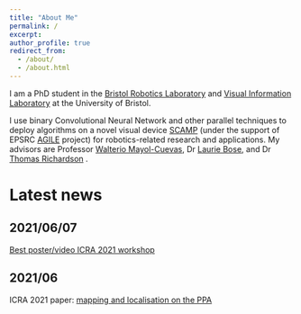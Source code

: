 ```yaml
---
title: "About Me"
permalink: /
excerpt: 
author_profile: true
redirect_from: 
  - /about/
  - /about.html
---
```

I am a PhD student in the [Bristol Robotics Laboratory](https://www.bristolroboticslab.com/) and [Visual Information Laboratory](https://vilab.blogs.bristol.ac.uk/) at the University of Bristol. 

I use binary Convolutional Neural Network and other parallel techniques to deploy algorithms on a novel visual device [SCAMP](https://personalpages.manchester.ac.uk/staff/jianing.chen/scamp5d_lib_doc_html/index.html) (under the support of EPSRC [AGILE](https://sites.google.com/view/project-agile/home) project) for robotics-related research and applications. My advisors are Professor [Walterio Mayol-Cuevas](http://people.cs.bris.ac.uk/~wmayol//), Dr [Laurie Bose](https://scholar.google.co.uk/citations?hl=en&user=HRkkhyIAAAAJ&view_op=list_works&sortby=pubdate), and Dr [Thomas Richardson](http://www.bristol.ac.uk/engineering/people/tom-s-richardson/overview.html) .

# Latest news  
## 2021/06/07  
[Best poster/video ICRA 2021 workshop](https://sites.google.com/view/onsvp-icra-2021-workshop/home#h.s7iav5hwmnnn)  

## 2021/06
ICRA 2021 paper: [mapping and localisation on the PPA](https://www.researchgate.net/profile/Yanan-Liu-30/publication/350187131_Weighted_Node_Mapping_and_Localisation_on_a_Pixel_Processor_Array/links/6054d443299bf17367550a00/Weighted-Node-Mapping-and-Localisation-on-a-Pixel-Processor-Array.pdf)
